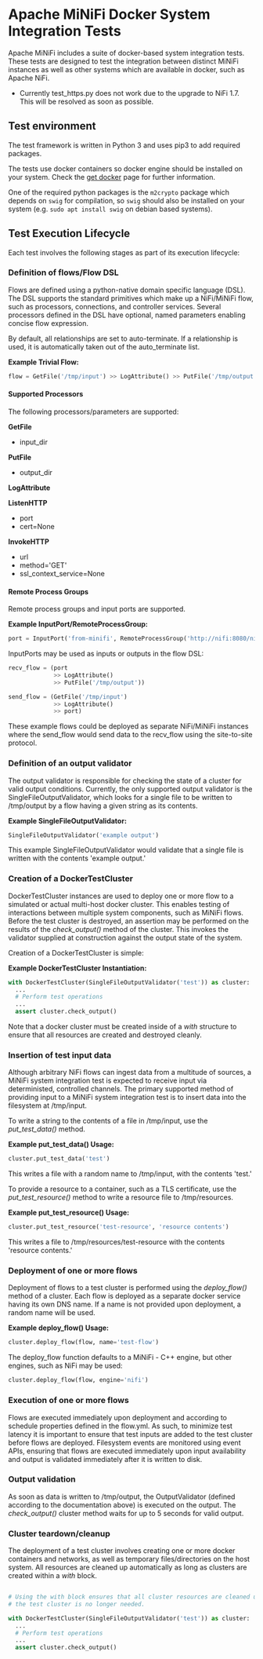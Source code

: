 <!--
  Licensed to the Apache Software Foundation (ASF) under one or more
  contributor license agreements.  See the NOTICE file distributed with
  this work for additional information regarding copyright ownership.
  The ASF licenses this file to You under the Apache License, Version 2.0
  (the "License"); you may not use this file except in compliance with
  the License.  You may obtain a copy of the License at
      http://www.apache.org/licenses/LICENSE-2.0
  Unless required by applicable law or agreed to in writing, software
  distributed under the License is distributed on an "AS IS" BASIS,
  WITHOUT WARRANTIES OR CONDITIONS OF ANY KIND, either express or implied.
  See the License for the specific language governing permissions and
  limitations under the License.
-->

# Apache MiNiFi Docker System Integration Tests

Apache MiNiFi includes a suite of docker-based system integration tests. These
tests are designed to test the integration between distinct MiNiFi instances as
well as other systems which are available in docker, such as Apache NiFi.

* Currently test_https.py does not work due to the upgrade to NiFi 1.7. This will be resolved as
  soon as possible.

## Test environment

The test framework is written in Python 3 and uses pip3 to add required packages.

The tests use docker containers so docker engine should be installed on your system. Check the [get docker](https://docs.docker.com/get-docker/) page for further information.

One of the required python packages is the `m2crypto` package which depends on `swig` for compilation,
so `swig` should also be installed on your system (e.g. `sudo apt install swig` on debian based systems).

## Test Execution Lifecycle

Each test involves the following stages as part of its execution lifecycle:

### Definition of flows/Flow DSL

Flows are defined using a python-native domain specific language (DSL). The DSL
supports the standard primitives which make up a NiFi/MiNiFi flow, such as
processors, connections, and controller services. Several processors defined in
the DSL have optional, named parameters enabling concise flow expression.

By default, all relationships are set to auto-terminate. If a relationship is
used, it is automatically taken out of the auto\_terminate list.

**Example Trivial Flow:**

```python
flow = GetFile('/tmp/input') >> LogAttribute() >> PutFile('/tmp/output')
```

#### Supported Processors

The following processors/parameters are supported:

**GetFile**

- input\_dir

**PutFile**

- output\_dir

**LogAttribute**

**ListenHTTP**

- port
- cert=None

**InvokeHTTP**

- url
- method='GET'
- ssl\_context\_service=None

#### Remote Process Groups

Remote process groups and input ports are supported.

**Example InputPort/RemoteProcessGroup:**

```python
port = InputPort('from-minifi', RemoteProcessGroup('http://nifi:8080/nifi'))
```

InputPorts may be used as inputs or outputs in the flow DSL:

```python
recv_flow = (port
             >> LogAttribute()
             >> PutFile('/tmp/output'))

send_flow = (GetFile('/tmp/input')
             >> LogAttribute()
             >> port)
```

These example flows could be deployed as separate NiFi/MiNiFi instances where
the send\_flow would send data to the recv\_flow using the site-to-site
protocol.

### Definition of an output validator

The output validator is responsible for checking the state of a cluster for
valid output conditions. Currently, the only supported output validator is the
SingleFileOutputValidator, which looks for a single file to be written to
/tmp/output by a flow having a given string as its contents.

**Example SingleFileOutputValidator:**

```python
SingleFileOutputValidator('example output')
```

This example SingleFileOutputValidator would validate that a single file is
written with the contents 'example output.'

### Creation of a DockerTestCluster

DockerTestCluster instances are used to deploy one or more flow to a simulated
or actual multi-host docker cluster. This enables testing of interactions
between multiple system components, such as MiNiFi flows. Before the test
cluster is destroyed, an assertion may be performed on the results of the
*check\_output()* method of the cluster. This invokes the validator supplied at
construction against the output state of the system.

Creation of a DockerTestCluster is simple:

**Example DockerTestCluster Instantiation:**

```python
with DockerTestCluster(SingleFileOutputValidator('test')) as cluster:
  ...
  # Perform test operations
  ...
  assert cluster.check_output()
```

Note that a docker cluster must be created inside of a *with* structure to
ensure that all resources are created and destroyed cleanly.

### Insertion of test input data

Although arbitrary NiFi flows can ingest data from a multitude of sources, a
MiNiFi system integration test is expected to receive input via deterministed,
controlled channels. The primary supported method of providing input to a
MiNiFi system integration test is to insert data into the filesystem at
/tmp/input.

To write a string to the contents of a file in /tmp/input, use the
*put\_test\_data()* method.

**Example put\_test\_data() Usage:**

```python
cluster.put_test_data('test')
```

This writes a file with a random name to /tmp/input, with the contents 'test.'

To provide a resource to a container, such as a TLS certificate, use the
*put\_test\_resource()* method to write a resource file to /tmp/resources.

**Example put\_test\_resource() Usage:**

```python
cluster.put_test_resource('test-resource', 'resource contents')
```

This writes a file to /tmp/resources/test-resource with the contents 'resource
contents.'

### Deployment of one or more flows

Deployment of flows to a test cluster is performed using the *deploy\_flow()*
method of a cluster. Each flow is deployed as a separate docker service having
its own DNS name. If a name is not provided upon deployment, a random name will
be used.

**Example deploy\_flow() Usage:**

```python
cluster.deploy_flow(flow, name='test-flow')
```

The deploy\_flow function defaults to a MiNiFi - C++ engine, but other engines,
such as NiFi may be used:

```python
cluster.deploy_flow(flow, engine='nifi')
```

### Execution of one or more flows

Flows are executed immediately upon deployment and according to schedule
properties defined in the flow.yml. As such, to minimize test latency it is
important to ensure that test inputs are added to the test cluster before flows
are deployed. Filesystem events are monitored using event APIs, ensuring that
flows are executed immediately upon input availability and output is validated
immediately after it is written to disk.

### Output validation

As soon as data is written to /tmp/output, the OutputValidator (defined
according to the documentation above) is executed on the output. The
*check\_output()* cluster method waits for up to 5 seconds for valid output.

### Cluster teardown/cleanup

The deployment of a test cluster involves creating one or more docker
containers and networks, as well as temporary files/directories on the host
system. All resources are cleaned up automatically as long as clusters are
created within a *with* block.

```python

# Using the with block ensures that all cluster resources are cleaned up after
# the test cluster is no longer needed.

with DockerTestCluster(SingleFileOutputValidator('test')) as cluster:
  ...
  # Perform test operations
  ...
  assert cluster.check_output()
```

